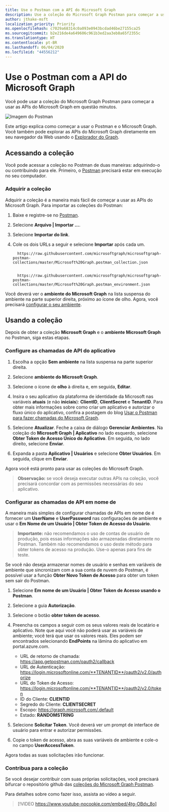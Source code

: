 ```yaml
---
title: Use o Postman com a API do Microsoft Graph
description: Use a coleção do Microsoft Graph Postman para começar a usar as APIs do Microsoft Graph em questão minutos.
author: jthake-msft
localization_priority: Priority
ms.openlocfilehash: c7029a68314c0a093e0943bcdad46be27155ca25
ms.sourcegitcommit: b2e216de4a649606c961b3ed2aa3eb8a65f2355c
ms.translationtype: HT
ms.contentlocale: pt-BR
ms.lasthandoff: 06/04/2020
ms.locfileid: "44556212"
---
```

# <a name="use-postman-with-the-microsoft-graph-api"></a>Use o Postman com a API do Microsoft Graph

Você pode usar a coleção do Microsoft Graph Postman para começar a usar as APIs do Microsoft Graph em questão minutos.

![Imagem do Postman](https://github.com/microsoftgraph/microsoftgraph-postman-collections/blob/master/images/postman.png?raw=true)

Este artigo explica como começar a usar o Postman e o Microsoft Graph. Você também pode explorar as APIs do Microsoft Graph diretamente em seu navegador da Web usando o [Explorador do Graph](https://developer.microsoft.com/graph/graph-explorer).

## <a name="accessing-the-collection"></a>Acessando a coleção
Você pode acessar a coleção no Postman de duas maneiras: adquirindo-o ou contribuindo para ele. Primeiro, o [Postman](https://www.getpostman.com/) precisará estar em execução no seu computador.

### <a name="consume-the-collection"></a>Adquirir a coleção
Adquirir a coleção é a maneira mais fácil de começar a usar as APIs do Microsoft Graph. Para importar as coleções do Postman:

1. Baixe e registre-se no [Postman](https://www.getpostman.com/).
2. Selecione **Arquivo | Importar ...**.
3. Selecione **Importar do link**.
4. Cole os dois URLs a seguir e selecione **Importar** após cada um.

    ```
      https://raw.githubusercontent.com/microsoftgraph/microsoftgraph-postman-collections/master/Microsoft%20Graph.postman_collection.json
      
    ```
    ```
      https://raw.githubusercontent.com/microsoftgraph/microsoftgraph-postman-collections/master/Microsoft%20Graph.postman_environment.json

    ```

Você deverá ver o **ambiente do Microsoft Graph** na lista suspensa do ambiente na parte superior direita, próximo ao ícone de olho. Agora, você precisará [configurar o seu ambiente](#using-the-collection).

## <a name="using-the-collection"></a>Usando a coleção
Depois de obter a coleção **Microsoft Graph** e o **ambiente Microsoft Graph** no Postman, siga estas etapas.

### <a name="set-up-application-api-calls"></a>Configure as chamadas de API do aplicativo

1. Escolha a opção **Sem ambiente** na lista suspensa na parte superior direita.
2. Selecione **ambiente do Microsoft Graph**.
3. Selecione o ícone de **olho** à direita e, em seguida, **Editar**.
4. Insira o seu aplicativo da plataforma de identidade da Microsoft nas variáveis **atuais** (e não **iniciais**): **ClientID**, **ClientSecret** e **TenantID**. 
 Para obter mais informações sobre como criar um aplicativo e autorizar o fluxo único do aplicativo, confira a postagem do blog [Usar o Postman para fazer chamadas do Microsoft Graph](https://developer.microsoft.com/pt-BR/graph/blogs/30daysmsgraph-day-13-postman-to-make-microsoft-graph-calls/).

5. Selecione **Atualizar**. Feche a caixa de diálogo **Gerenciar Ambientes**. Na coleção do **Microsoft Graph | Aplicativo** no lado esquerdo, selecione **Obter Token de Acesso Único do Aplicativo**. Em seguida, no lado direito, selecione **Enviar**.
6. Expanda a pasta **Aplicativo | Usuários** e selecione **Obter Usuários**. Em seguida, clique em **Enviar**.

Agora você está pronto para usar as coleções do Microsoft Graph.

>**Observação:** se você deseja executar outras APIs na coleção, você precisará concordar com as permissões necessárias do seu aplicativo.

### <a name="set-up-on-behalf-of-api-calls"></a>Configurar as chamadas de API em nome de
A maneira mais simples de configurar chamadas de APIs em nome de é fornecer um **UserName** e **UserPassword** nas configurações de ambiente e usar o **Em Nome de um Usuário | Obter Token de Acesso do Usuário**. 

>**Importante:** não recomendamos o uso de contas de usuário de produção, pois essas informações são armazenadas diretamente no Postman. Também não recomendamos o uso deste método para obter tokens de acesso na produção. Use-o apenas para fins de teste.

Se você não deseja armazenar nomes de usuário e senhas em variáveis de ambiente que sincronizam com a sua conta de nuvem do Postman, é possível usar a função **Obter Novo Token de Acesso** para obter um token sem sair do Postman.

1. Selecione **Em nome de um Usuário | Obter Token de Acesso usando o Postman**.
2. Selecione a guia **Autorização**.
3. Selecione o botão **obter token de acesso**.
4. Preencha os campos a seguir com os seus valores reais de locatário e aplicativo. Note que aqui você não poderá usar as variáveis de ambiente; você terá que usar os valores reais. Eles podem ser encontrados selecionando **EndPoints** na lâmina do aplicativo em portal.azure.com.

    - URL de retorno de chamada: https://app.getpostman.com/oauth2/callback
    - URL de Autenticação: https://login.microsoftonline.com/**TENANTID**/oauth2/v2.0/authorize
    - URL do Token de Acesso: https://login.microsoftonline.com/**TENANTID**/oauth2/v2.0/token
    - ID do Cliente: **CLIENTID**
    - Segredo do Cliente: **CLIENTSECRET**
    - Escopo: https://graph.microsoft.com/.default
    - Estado: **RANDOMSTRING**
 
5. Selecione **Solicitar Token**. Você deverá ver um prompt de interface de usuário para entrar e autorizar permissões.
6. Copie o token de acesso, abra as suas variáveis de ambiente e cole-o no campo **UserAccessToken**.

Agora todas as suas solicitações irão funcionar.


### <a name="contribute-to-the-collection"></a>Contribua para a coleção
Se você desejar contribuir com suas próprias solicitações, você precisará bifurcar o repositório github das [coleções do Microsoft Graph Postman](https://github.com/microsoftgraph/microsoftgraph-postman-collections). 

Para detalhes sobre como fazer isso, assista ao vídeo a seguir.

> [!VIDEO https://www.youtube-nocookie.com/embed/4tg-OBdv_8o]
